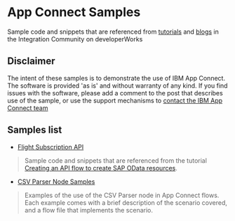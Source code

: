 # App Connect Samples

Sample code and snippets that are referenced from [tutorials](https://developer.ibm.com/integration/docs/app-connect/tutorials-for-ibm-app-connect/) and [blogs](https://developer.ibm.com/integration/blog/tag/app_connect/) in the Integration Community on developerWorks

## Disclaimer
The intent of these samples is to demonstrate the use of IBM App Connect.  The software is provided 'as is' and without warranty of any kind.  If you find issues with the software, please add a comment to the post that describes use of the sample, or use the support mechanisms to [contact the IBM App Connect team](https://developer.ibm.com/integration/support-ibm-integration/#tabappconnect)

## Samples list

* [Flight Subscription API](https://github.com/ot4i/app-connect-samples/tree/master/Flight%20Subscription%20API)
> Sample code and snippets that are referenced from the tutorial [Creating an API flow to create SAP OData resources](https://developer.ibm.com/integration/docs/app-connect/how-to-guides-for-apps/how-to-use-ibm-app-connect-with-sap/create-api-flow-create-sap-odata-resources/).

* [CSV Parser Node Samples](https://github.com/ot4i/app-connect-samples/tree/master/csv-samples)
> Examples of the use of the CSV Parser node in App Connect flows. Each example comes with a brief description of the scenario covered, and a flow file that implements the scenario.
